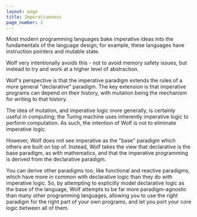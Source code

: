 ```yaml
---
layout: page
title: Imperativeness
page_number: 2
---
```


Most modern programming languages bake imperative ideas into the fundamentals of the language design; for example, these languages have instruction pointers and mutable state.

Wolf very intentionally avoids this - not to avoid memory safety issues, but instead to try and work at a higher level of abstraction.

Wolf's perspective is that the imperative paradigm extends the rules of a more general "declarative" paradigm. 
The key extension is that imperative programs can depend on their history, with mutation being the mechanism for writing to that history.

The idea of mutation, and imperative logic more generally, is certainly useful in computing; the Turing machine uses inherently imperative logic to perform computation. 
As such, the intention of Wolf is not to eliminate imperative logic. 

However, Wolf does not see imperative as the "base" paradigm which others are built on top of. 
Instead, Wolf takes the view that declarative is the base paradigm, as with mathematics, and that the imperative programming is derived from the declarative paradigm. 

You can derive other paradigms too, like functional and reactive paradigms, which have more in common with declarative logic than they do with imperative logic. 
So, by attempting to explicitly model declarative logic as the base of the language, Wolf attempts to be far more paradigm-agnostic than many other programming languages, allowing you to use the right paradigm for the right part of your own programs, and let you port your core logic between all of them.